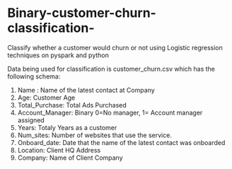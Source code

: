 # Binary-customer-churn-classification-
Classify whether a customer would churn or not using Logistic regression techniques on pyspark and python

Data being used for classification is customer_churn.csv which has the following schema:

  1. Name : Name of the latest contact at Company
  2. Age: Customer Age
  3. Total_Purchase: Total Ads Purchased
  4. Account_Manager: Binary 0=No manager, 1= Account manager assigned
  5. Years: Totaly Years as a customer
  6. Num_sites: Number of websites that use the service.
  7. Onboard_date: Date that the name of the latest contact was onboarded
  8. Location: Client HQ Address
  9. Company: Name of Client Company
